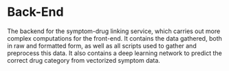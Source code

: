 # Back-End
The backend for the symptom-drug linking service, which carries out more complex computations for the front-end. It contains the data gathered, both in raw and formatted form, as well as all scripts used to gather and preprocess this data.  It also contains a deep learning network to predict the correct drug category from vectorized symptom data. 
